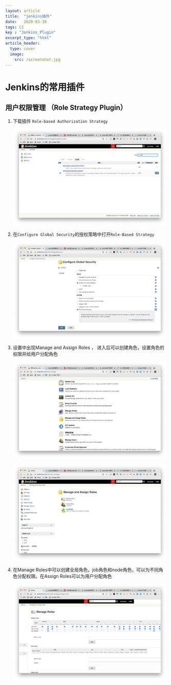 ```yaml
---
layout: article
title:  "jenkins插件"
date:   2020-03-30
tags: CI
key : "Jenkins_Plugin"
excerpt_type: "html"
article_header:
  type: cover
  image:
    src: /screenshot.jpg
---
```


# Jenkins的常用插件

## 用户权限管理 （Role Strategy Plugin）

1. 下载插件 `Role-based Authorization Strategy`

     ![](/public/CI/plugin-userpersmissionmanager-2.png)

2. 在`Configure Global Security`的授权策略中打开`Role-Based Strategy`

     ![](/public/CI/plugin-userpersmissionmanager-1.png)

3. 设置中出现Manage and Assign Roles ， 进入后可以创建角色，设置角色的权限并给用户分配角色

     ![](/public/CI/plugin-userpersmissionmanager-3.png)

     ![](/public/CI/plugin-userpersmissionmanager-4.png)

4. 在Manage Roles中可以创建全局角色，job角色和node角色，可以为不同角色分配权限。在Assign Roles可以为用户分配角色

     ![](/public/CI/plugin-userpersmissionmanager-5.png)